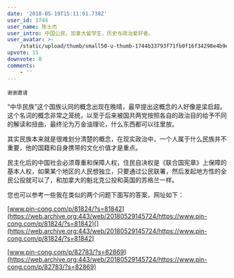 ```yaml
---
date: '2018-05-19T15:11:01.738Z'
user_id: 1744
user_name: 陈士杰
user_intro: 中国公民，加拿大留学生，历史与政治爱好者。
user_avatar: >-
    /static/upload/thumb/small50-u-thumb-1744b33793f71fb0f16f34298e4b9ea5b3029c60d1bc.png
upvote: 11
downvote: 0
comments:
    - ''
---
```


<sub>谢谢邀请</sub>

“中华民族”这个国族认同的概念出现在晚晴，最早提出这概念的人好像是梁启超。这个名词的概念非常之笼统，以至于后来被国共两党按照各自的政治目的给予不同的解读和扭曲，最终沦为万金油理论，什么东西都可以往里放。

其实民族本来就是很难划分清楚的概念，在现实政治中，一个人属于什么民族并不重要，他的国籍和自身携带的文化价值才是重点。

民主化后的中国社会必须尊重和保障人权，住民自决权是《联合国宪章》上保障的基本人权，如果某个地区的人民想独立，只要通过公民联署，然后发起地方性的全民公投就可以了，和加拿大的魁北克公投和英国的苏格兰一样。

您也可以参考一些我在类似的两个问题下面写的答案，网址如下：

[www.pin-cong.com/p/81824/?s=81842](https://web.archive.org:443/web/20180529145724/https://www.pin-cong.com/p/81824/?s=81842)[](https://web.archive.org:443/web/20180529145724/https://www.pin-cong.com/p/81824/?s=81842)

[www.pin-cong.com/p/82783/?s=82869](https://web.archive.org:443/web/20180529145724/https://www.pin-cong.com/p/82783/?s=82869)
